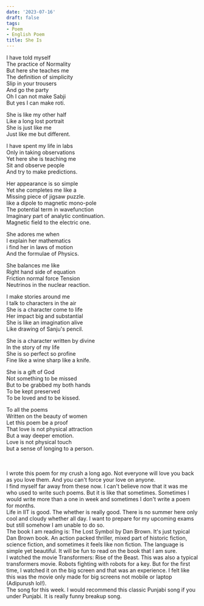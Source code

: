 ```yaml
---
date: '2023-07-16'
draft: false
tags:
- Poem
- English Poem
title: She Is
---
```

I have told myself  
The practice of Normality  
But here she teaches me  
The definition of simplicity  
Slip in your trousers  
And go the party  
Oh I can not make Sabji  
But yes I can make roti.  
  
She is like my other half  
Like a long lost portrait  
She is just like me  
Just like me but different.  
  
I have spent my life in labs  
Only in taking observations  
Yet here she is teaching me  
Sit and observe people  
And try to make predictions.  
  
Her appearance is so simple  
Yet she completes me like a  
Missing piece of jigsaw puzzle.  
like a dipole to magnetic mono-pole  
The potential term in wavefunction  
Imaginary part of analytic continuation.  
Magnetic field to the electric one.  
  
She adores me when  
I explain her mathematics  
i find her in laws of motion  
And the formulae of Physics.  
  
She balances me like  
Right hand side of equation  
Friction normal force Tension  
Neutrinos in the nuclear reaction.  
  
I make stories around me  
I talk to characters in the air  
She is a character come to life  
Her impact big and substantial  
She is like an imagination alive  
Like drawing of Sanju's pencil.  
  
She is a character written by divine  
In the story of my life  
She is so perfect so profine  
Fine like a wine sharp like a knife.  
  
She is a gift of God  
Not something to be missed  
But to be grabbed my both hands  
To be kept preserved  
To be loved and to be kissed.  
  
To all the poems  
Written on the beauty of women  
Let this poem be a proof  
That love is not physical attraction  
But a way deeper emotion.  
Love is not physical touch  
but a sense of longing to a person.  
  
  \
  \
I wrote this poem for my crush a long ago. Not everyone will love you back as you love them. And you can't force your love on anyone. \
I find myself far away from these now. I can't believe now that it was me who used to write such poems. But it is like that sometimes. Sometimes I would write more than a one in week and sometimes I don't write a poem for months. \
Life in IIT is good. The whether is really good. There is no summer here only cool and cloudy whether all day. I want to prepare for my upcoming exams but still somehow I am unable to do so. \
The book I am reading is: The Lost Symbol by Dan Brown. It's just typical Dan Brown book. An action packed thriller, mixed part of historic fiction, science fiction, and sometimes it feels like non fiction. The language is simple yet beautiful. It will be fun to read on the book that I am sure. \
I watched the movie Transformers: Rise of the Beast. This was also a typical transformers movie. Robots fighting with robots for a key. But for the first time, I watched it on the big screen and that was an experience. I felt like this was the movie only made for big screens not mobile or laptop (Adipurush lol!). \
The song for this week. I would recommend this classic Punjabi song if you under Punjabi. It is really funny breakup song.